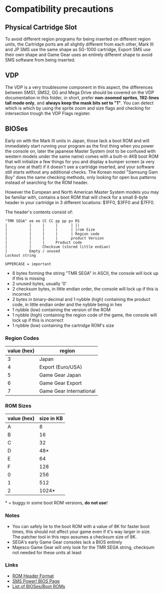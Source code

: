 # Compatibility precautions

## Physical Cartridge Slot
To avoid different region programs for being inserted on different region units, the Cartridge ports are all slightly different from each other, Mark III and JP SMS use the same shape as SG-1000 cartridge, Export SMS use their own shape and Game Gear uses an entirely different shape to avoid SMS software from being inserted.

## VDP
The VDP is a very troublesome component in this aspect, the differences between SMS1, SMS2, GG and Mega Drive should be covered on the VDP documentation in this folder, in short, prefer **non-zoomed sprites**, **192-lines tall mode only**, and **always keep the mask bits set to "1"**. You can detect which is which by using the sprite zoom and size flags and checking for intersection trough the VDP Flags register.

## BIOSes
Early on with the Mark III units in Japan, those lack a boot ROM and will immediately start running your program as the first thing when you power the console on, later the japanese Master System (not to be confused with western models under the same name) comes with a built-in 4KB boot ROM that will initialize a few things for you and display a bumper screen (a very fancy one at that!) if it doesn't see a cartridge inserted, and your software still starts without any additional checks. The Korean model "Samsung Gam Boy" does the same checking methods, only looking for open bus patterns instead of searching for the ROM header.

However the European and North American Master System models you may be familiar with, contains a boot ROM that will check for a small 8-byte header in your cartridge in 3 different locations: $1FF0, $3FF0 and $7FF0.

The header's contents consist of:
```
"TMR SEGA" ee ee CC CC pp pp pv RS
|          |     |     |      | ||
|          |     |     |      | |rom Size
|          |     |     |      | Region code
|          |     |     |      product Version
|          |     |     Product code
|          |     Checksum (stored little endian)
|          Empty / unused
Lockout string

UPPERCASE = important

```

- 8 bytes forming the string "TMR SEGA" in ASCII, the console will lock up if this is missing
- 2 unused bytes, usually '0'
- 2 checksum bytes, in little endian order, the console will lock up if this is incorrect
- 2 bytes in binary-decimal and 1 nybble (high) containing the product code, in little endian order and the nybble being in hex
- 1 nybble (low) containing the version of the ROM
- 1 nybble (high) containing the region code of the game, the console will lock up if this is incorrect
- 1 nybble (low) containing the cartridge ROM's size

### Region Codes
|value (hex)|region|
|-|-|
|3|Japan|
|4|Export (Euro/USA)|
|5|Game Gear Japan|
|6|Game Gear Export|
|7|Game Gear International|

### ROM Sizes
|value (hex)|size in KB|
|-|-|
|A|8|
|B|16|
|C|32|
|D|48*|
|E|64|
|F|128|
|0|256|
|1|512|
|2|1024*|

\* = buggy in some boot ROM versions, **do not use**!

### Notes
- You can safely lie to the boot ROM with a value of 8K for faster boot times, this should not affect your game even if it's way larger in size. The patcher tool in this repo assumes a checksum size of 8K.
- SEGA's early Game Gear consoles lack a BIOS entirely
- Majesco Game Gear will only look for the TMR SEGA string, checksum not needed for these units at least

### Links
- [ROM Header Format](https://www.smspower.org/Development/ROMHeader)
- [SMS Power! BIOS Page](https://www.smspower.org/Development/BIOS)
- [List of BIOSes/Boot ROMs](https://www.smspower.org/Development/BIOSes)